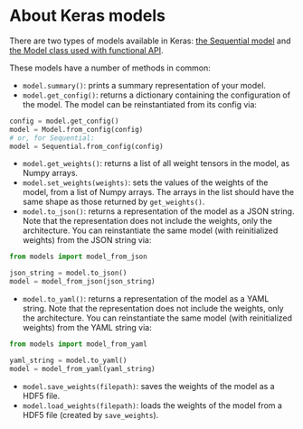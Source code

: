 # About Keras models

There are two types of models available in Keras: [the Sequential model](/models/sequential) and [the Model class used with functional API](/models/model).

These models have a number of methods in common:

- `model.summary()`: prints a summary representation of your model.
- `model.get_config()`: returns a dictionary containing the configuration of the model. The model can be reinstantiated from its config via:
```python
config = model.get_config()
model = Model.from_config(config)
# or, for Sequential:
model = Sequential.from_config(config)
```

- `model.get_weights()`: returns a list of all weight tensors in the model, as Numpy arrays.
- `model.set_weights(weights)`: sets the values of the weights of the model, from a list of Numpy arrays. The arrays in the list should have the same shape as those returned by `get_weights()`.
- `model.to_json()`: returns a representation of the model as a JSON string. Note that the representation does not include the weights, only the architecture. You can reinstantiate the same model (with reinitialized weights) from the JSON string via:
```python
from models import model_from_json

json_string = model.to_json()
model = model_from_json(json_string)
```
- `model.to_yaml()`: returns a representation of the model as a YAML string. Note that the representation does not include the weights, only the architecture. You can reinstantiate the same model (with reinitialized weights) from the YAML string via:
```python
from models import model_from_yaml

yaml_string = model.to_yaml()
model = model_from_yaml(yaml_string)
```
- `model.save_weights(filepath)`: saves the weights of the model as a HDF5 file.
- `model.load_weights(filepath)`: loads the weights of the model from a HDF5 file (created by `save_weights`).